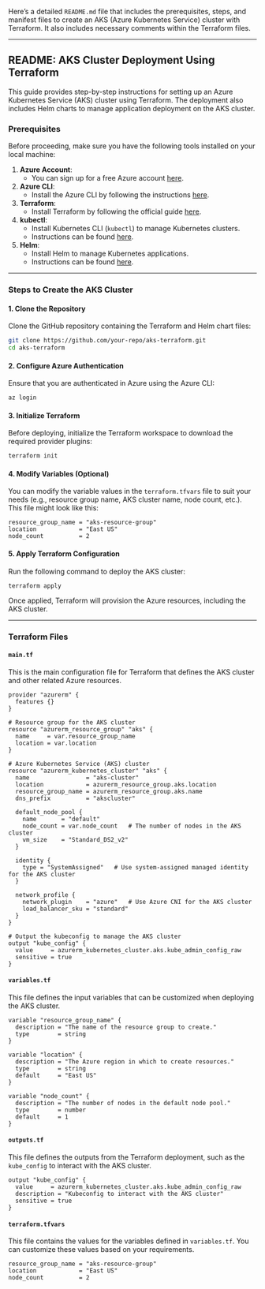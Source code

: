 Here’s a detailed `README.md` file that includes the prerequisites, steps, and manifest files to create an AKS (Azure Kubernetes Service) cluster with Terraform. It also includes necessary comments within the Terraform files.

---

## README: AKS Cluster Deployment Using Terraform

This guide provides step-by-step instructions for setting up an Azure Kubernetes Service (AKS) cluster using Terraform. The deployment also includes Helm charts to manage application deployment on the AKS cluster.

### Prerequisites

Before proceeding, make sure you have the following tools installed on your local machine:

1. **Azure Account**:
   - You can sign up for a free Azure account [here](https://azure.microsoft.com/free/).
2. **Azure CLI**:
   - Install the Azure CLI by following the instructions [here](https://docs.microsoft.com/en-us/cli/azure/install-azure-cli).
3. **Terraform**:
   - Install Terraform by following the official guide [here](https://learn.hashicorp.com/tutorials/terraform/install-cli).
4. **kubectl**:
   - Install Kubernetes CLI (`kubectl`) to manage Kubernetes clusters.
   - Instructions can be found [here](https://kubernetes.io/docs/tasks/tools/install-kubectl/).
5. **Helm**:
   - Install Helm to manage Kubernetes applications.
   - Instructions can be found [here](https://helm.sh/docs/intro/install/).

---

### Steps to Create the AKS Cluster

#### 1. Clone the Repository

Clone the GitHub repository containing the Terraform and Helm chart files:

```bash
git clone https://github.com/your-repo/aks-terraform.git
cd aks-terraform
```

#### 2. Configure Azure Authentication

Ensure that you are authenticated in Azure using the Azure CLI:

```bash
az login
```

#### 3. Initialize Terraform

Before deploying, initialize the Terraform workspace to download the required provider plugins:

```bash
terraform init
```

#### 4. Modify Variables (Optional)

You can modify the variable values in the `terraform.tfvars` file to suit your needs (e.g., resource group name, AKS cluster name, node count, etc.). This file might look like this:

```hcl
resource_group_name = "aks-resource-group"
location            = "East US"
node_count          = 2
```

#### 5. Apply Terraform Configuration

Run the following command to deploy the AKS cluster:

```bash
terraform apply
```

Once applied, Terraform will provision the Azure resources, including the AKS cluster.

---

### Terraform Files

#### `main.tf`

This is the main configuration file for Terraform that defines the AKS cluster and other related Azure resources.

```hcl
provider "azurerm" {
  features {}
}

# Resource group for the AKS cluster
resource "azurerm_resource_group" "aks" {
  name     = var.resource_group_name
  location = var.location
}

# Azure Kubernetes Service (AKS) cluster
resource "azurerm_kubernetes_cluster" "aks" {
  name                = "aks-cluster"
  location            = azurerm_resource_group.aks.location
  resource_group_name = azurerm_resource_group.aks.name
  dns_prefix          = "akscluster"

  default_node_pool {
    name       = "default"
    node_count = var.node_count   # The number of nodes in the AKS cluster
    vm_size    = "Standard_DS2_v2"
  }

  identity {
    type = "SystemAssigned"   # Use system-assigned managed identity for the AKS cluster
  }

  network_profile {
    network_plugin    = "azure"   # Use Azure CNI for the AKS cluster
    load_balancer_sku = "standard"
  }
}

# Output the kubeconfig to manage the AKS cluster
output "kube_config" {
  value     = azurerm_kubernetes_cluster.aks.kube_admin_config_raw
  sensitive = true
}
```

#### `variables.tf`

This file defines the input variables that can be customized when deploying the AKS cluster.

```hcl
variable "resource_group_name" {
  description = "The name of the resource group to create."
  type        = string
}

variable "location" {
  description = "The Azure region in which to create resources."
  type        = string
  default     = "East US"
}

variable "node_count" {
  description = "The number of nodes in the default node pool."
  type        = number
  default     = 1
}
```

#### `outputs.tf`

This file defines the outputs from the Terraform deployment, such as the `kube_config` to interact with the AKS cluster.

```hcl
output "kube_config" {
  value     = azurerm_kubernetes_cluster.aks.kube_admin_config_raw
  description = "Kubeconfig to interact with the AKS cluster"
  sensitive = true
}
```

#### `terraform.tfvars`

This file contains the values for the variables defined in `variables.tf`. You can customize these values based on your requirements.

```hcl
resource_group_name = "aks-resource-group"
location            = "East US"
node_count          = 2
```


